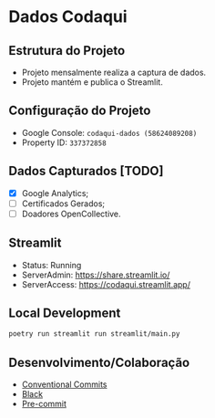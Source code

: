 # Dados Codaqui

## Estrutura do Projeto

- Projeto mensalmente realiza a captura de dados.
- Projeto mantém e publica o Streamlit.

## Configuração do Projeto

- Google Console: `codaqui-dados (58624089208)`
- Property ID: `337372858`


## Dados Capturados [TODO]

- [X] Google Analytics;
- [ ] Certificados Gerados;
- [ ] Doadores OpenCollective.

## Streamlit

- Status: Running
- ServerAdmin: https://share.streamlit.io/
- ServerAccess: https://codaqui.streamlit.app/

## Local Development

```bash
poetry run streamlit run streamlit/main.py
```


## Desenvolvimento/Colaboração

- [Conventional Commits](https://www.conventionalcommits.org/en/v1.0.0/)
- [Black](https://github.com/psf/black)
- [Pre-commit](https://pre-commit.com/)
